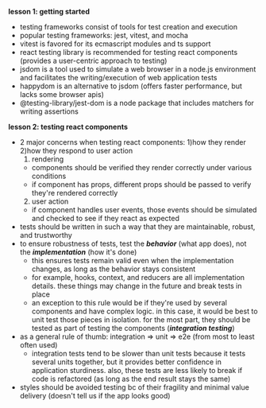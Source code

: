 **lesson 1: getting started**

- testing frameworks consist of tools for test creation and execution
- popular testing frameworks: jest, vitest, and mocha
- vitest is favored for its ecmascript modules and ts support
- react testing library is recommended for testing react components (provides a user-centric approach to testing)
- jsdom is a tool used to simulate a web browser in a node.js environment and facilitates the writing/execution of web application tests
- happydom is an alternative to jsdom (offers faster performance, but lacks some browser apis)
- @testing-library/jest-dom is a node package that includes matchers for writing assertions

**lesson 2: testing react components**

- 2 major concerns when testing react components: 1)how they render 2)how they respond to user action
  1. rendering
  - components should be verified they render correctly under various conditions
  - if component has props, different props should be passed to verify they're rendered correctly
  2. user action
  - if component handles user events, those events should be simulated and checked to see if they react as expected
- tests should be written in such a way that they are maintainable, robust, and trustworthy
- to ensure robustness of tests, test the **_behavior_** (what app does), not the **_implementation_** (how it's done)
  - this ensures tests remain valid even when the implementation changes, as long as the behavior stays consistent
  - for example, hooks, context, and reducers are all implementation details. these things may change in the future and break tests in place
  - an exception to this rule would be if they're used by several components and have complex logic. in this case, it would be best to unit test those pieces in isolation. for the most part, they should be tested as part of testing the components (**_integration testing_**)
- as a general rule of thumb: integration => unit => e2e (from most to least often used)
  - integration tests tend to be slower than unit tests because it tests several units together, but it provides better confidence in application sturdiness. also, these tests are less likely to break if code is refactored (as long as the end result stays the same)
- styles should be avoided testing bc of their fragility and minimal value delivery (doesn't tell us if the app looks good)
